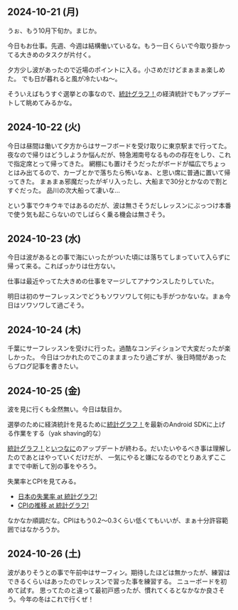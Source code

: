 ## 2024-10-21 (月)

うぉ、もう10月下旬か。まじか。

今日もお仕事。先週、今週は結構働いているな。もう一日くらいで今取り掛かってる大きめのタスクが片付く。

夕方少し波があったので近場のポイントに入る。小さめだけどまぁまぁ楽しめた。
でも日が暮れると風が冷たいね〜。

そういえばもうすぐ選挙との事なので、[統計グラフ！](%E7%B5%B1%E8%A8%88%E3%82%B0%E3%83%A9%E3%83%95%EF%BC%81)の経済統計でもアップデートして眺めてみるかな。

## 2024-10-22 (火)

今日は昼間は働いて夕方からはサーフボードを受け取りに東京駅まで行ってた。
夜なので帰りはどうしようか悩んだが、特急湘南号なるものの存在をしり、これで指定席とって帰ってきた。
網棚にも置けそうだったがボードが幅広でちょっとはみ出てるので、カーブとかで落ちたら怖いなぁ、と思い席に普通に置いて帰ってきた。
まぁまぁ邪魔だったがギリ入ったし、大船まで30分とかなので割とすぐだった。
品川の次大船って凄いな…

という事でウキウキではあるのだが、波は無さそうだしレッスンにぶっつけ本番で使う気も起こらないのでしばらく乗る機会は無さそう。

## 2024-10-23 (水)

今日は波があるとの事で海にいったがついた頃には落ちてしまっていて入らずに帰って来る。こればっかりは仕方ない。

仕事は最近やってた大きめの仕事をマージしてアナウンスしたりしていた。

明日は初のサーフレッスンでどうもソワソワして何にも手がつかないな。まぁ今日はソワソワして過ごそう。

## 2024-10-24 (木)

千葉にサーフレッスンを受けに行った。過酷なコンディションで大変だったが楽しかった。
今日はつかれたのでこのまままったり過ごすが、後日時間があったらブログ記事を書きたい。

## 2024-10-25 (金)

波を見に行くも全然無い。今日は駄目か。

選挙のために経済統計を見るために[統計グラフ！](%E7%B5%B1%E8%A8%88%E3%82%B0%E3%83%A9%E3%83%95%EF%BC%81)を最新のAndroid SDKに上げる作業をする（yak shaving的な）

[統計グラフ！](%E7%B5%B1%E8%A8%88%E3%82%B0%E3%83%A9%E3%83%95%EF%BC%81)と[いつなに](%E3%81%84%E3%81%A4%E3%81%AA%E3%81%AB)のアップデートが終わる。だいたいやるべき事は理解したのであとはやっていくだけだが、
一気にやると嫌になるのでとりあえずここまでで中断して別の事をやろう。

失業率とCPIを見てみる。

- [日本の失業率 at 統計グラフ!](https://karino2.github.io/TobinQJsonBackend/pages/i1BLi0N7yW0H2tRCRYtCZ3d1dnPHdtmg.html)
- [CPIの推移 at 統計グラフ!](https://karino2.github.io/TobinQJsonBackend/pages/OqwEt1DZrRhrNGOPh0bXAblndaROq7N3.html)

なかなか順調だな。CPIはもう0.2〜0.3くらい低くてもいいが、まぁ十分許容範囲ではなかろうか。

## 2024-10-26 (土)

波がありそうとの事で午前中はサーフィン。期待したほどは無かったが、練習はできるくらいはあったのでレッスンで習った事を練習する。
ニューボードを初めて試す。
思ってたのと違って最初戸惑ったが、慣れてくるとなかなか良さそう。今年の冬はこれで行くぜ！